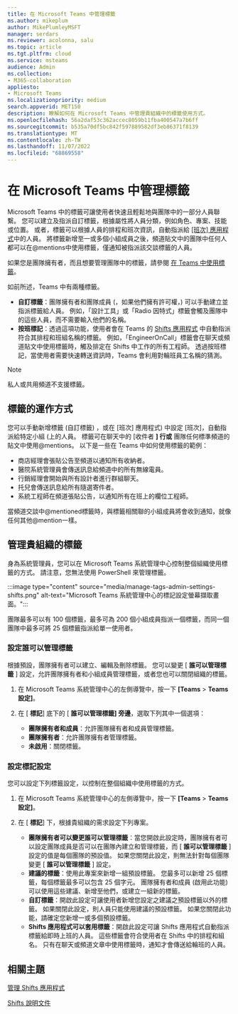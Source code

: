 ```yaml
---
title: 在 Microsoft Teams 中管理標籤
ms.author: mikeplum
author: MikePlumleyMSFT
manager: serdars
ms.reviewer: acolonna, salu
ms.topic: article
ms.tgt.pltfrm: cloud
ms.service: msteams
audience: Admin
ms.collection:
- M365-collaboration
appliesto:
- Microsoft Teams
ms.localizationpriority: medium
search.appverid: MET150
description: 瞭解如何在 Microsoft Teams 中管理貴組織中的標籤使用方式。
ms.openlocfilehash: 56a2daf53c362accec8059b11fba400547a7b6ff
ms.sourcegitcommit: b535a70df5bc842f597889582df3eb86371f8139
ms.translationtype: MT
ms.contentlocale: zh-TW
ms.lasthandoff: 11/07/2022
ms.locfileid: "68869558"
---
```

# <a name="manage-tags-in-microsoft-teams"></a>在 Microsoft Teams 中管理標籤

Microsoft Teams 中的標籤可讓使用者快速且輕鬆地與團隊中的一部分人員聯繫。 您可以建立及指派自訂標籤，根據屬性將人員分類，例如角色、專案、技能或位置。 或者，標籤可以根據人員的排程和班次資訊，自動指派給 [ [班次] 應用程式](https://support.microsoft.com/office/get-started-in-shifts-5f3e30d8-1821-4904-be26-c3cd25a497d6)中的人員。 將標籤新增至一或多個小組成員之後，頻道貼文中的團隊中任何人都可以在@mentions中使用標籤，僅通知被指派該交談標籤的人員。

如果您是團隊擁有者，而且想要管理團隊中的標籤，請參閱 [在 Teams 中使用標籤](https://support.office.com/article/using-tags-in-teams-667bd56f-32b8-4118-9a0b-56807c96d91e)。

如前所述，Teams 中有兩種標籤。

- **自訂標籤**：團隊擁有者和團隊成員 (，如果他們擁有許可權，) 可以手動建立並指派標籤給人員。 例如，「設計工具」或「Radio 因特式」標籤會觸及團隊中的這些人員，而不需要輸入他們的名稱。
- **按班標記**：透過這項功能，使用者會在 Teams 的 [Shifts 應用程式](https://support.microsoft.com/office/get-started-in-shifts-5f3e30d8-1821-4904-be26-c3cd25a497d6#bkmk_usetags) 中自動指派符合其排程和班組名稱的標籤。 例如，「EngineerOnCall」標籤會在聊天或頻道貼文中使用標籤時，觸及排定在 Shifts 中工作的所有工程師。 透過按班標記，當使用者需要快速轉送資訊時，Teams 會利用對輪班員工名稱的猜測。

> [!NOTE]
> 私人或共用頻道不支援標籤。

## <a name="how-tags-work"></a>標籤的運作方式

您可以手動新增標籤 (自訂標籤) ，或在 [班次] 應用程式) 中設定 [班次]，自動指派給特定小組 (上的人員。 標籤可在聊天中的 [收件者 **] 行或** 團隊任何標準頻道的貼文中使用@mentions。 以下是一些在 Teams 中如何使用標籤的範例：

- 商店經理會張貼公告至頻道以通知所有收納者。
- 醫院系統管理員會傳送訊息給頻道中的所有無線電員。
- 行銷經理會開始與所有設計者進行群組聊天。
- 托兒會傳送訊息給所有隨選寄件者。
- 系統工程師在頻道張貼公告，以通知所有在班上的欄位工程師。

當頻道交談中@mentioned標籤時，與標籤相關聯的小組成員將會收到通知，就像任何其他@mention一樣。

## <a name="manage-tags-for-your-organization"></a>管理貴組織的標籤

身為系統管理員，您可以在 Microsoft Teams 系統管理中心控制整個組織使用標籤的方式。 請注意，您無法使用 PowerShell 來管理標籤。

:::image type="content" source="media/manage-tags-admin-settings-shifts.png" alt-text="Microsoft Teams 系統管理中心的標記設定螢幕擷取畫面。":::

團隊最多可以有 100 個標籤，最多可為 200 個小組成員指派一個標籤，而同一個團隊中最多可將 25 個標籤指派給單一使用者。

### <a name="set-who-can-manage-tags"></a>設定誰可以管理標籤

根據預設，團隊擁有者可以建立、編輯及刪除標籤。 您可以變更 [ **誰可以管理標籤** ] 設定，允許團隊擁有者和小組成員管理標籤，或者您也可以關閉組織的標籤。

1. 在 Microsoft Teams 系統管理中心的左側導覽中，按一下 **[Teams** \> **Teams 設定]**。

2. 在 [ **標記**] 底下的 [ **誰可以管理標籤] 旁邊**，選取下列其中一個選項：

    - **團隊擁有者和成員**：允許團隊擁有者和成員管理標籤。
    - **團隊擁有者**：允許團隊擁有者管理標籤。
    - **未啟用**：關閉標籤。

### <a name="configure-tagging-settings"></a>設定標記設定

您可以設定下列標籤設定，以控制在整個組織中使用標籤的方式。

1. 在 Microsoft Teams 系統管理中心的左側導覽中，按一下 **[Teams** \> **Teams 設定]**。

2. 在 [ **標記**] 下，根據貴組織的需求設定下列專案。

    - **團隊擁有者可以變更誰可以管理標籤**：當您開啟此設定時，團隊擁有者可以設定團隊成員是否可以在團隊內建立和管理標籤，而 [ **誰可以管理標籤** ] 設定的值是每個團隊的預設值。 如果您關閉此設定，則無法針對每個團隊變更 [ **誰可以管理標籤** ] 設定。
    - **建議的標籤**：使用此專案來新增一組預設標籤。 您最多可以新增 25 個標籤，每個標籤最多可以包含 25 個字元。 團隊擁有者和成員 (啟用此功能) 可以使用這些建議、新增至他們，或建立一組新的標籤。
    - **自訂標籤**：開啟此設定可讓使用者新增您設定之建議之預設標籤以外的標籤。 如果關閉此設定，則人員只能使用建議的預設標籤。 如果您關閉此功能，請確定您新增一或多個預設標籤。
    - **Shifts 應用程式可以套用標籤**：開啟此設定可讓 Shifts 應用程式自動指派標籤給即時上班的人員。 這些標籤會符合使用者在 Shifts 中的排程和組名。 只有在聊天或頻道文章中使用標籤時，通知才會傳送給輪班的人員。

## <a name="related-topics"></a>相關主題

[管理 Shifts 應用程式](expand-teams-across-your-org/shifts/manage-the-shifts-app-for-your-organization-in-teams.md)

[Shifts 說明文件](https://support.microsoft.com/office/apps-and-services-cc1fba57-9900-4634-8306-2360a40c665b)
